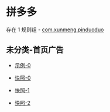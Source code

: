 # 拼多多

存在 1 规则组 - [com.xunmeng.pinduoduo](/src/apps/com.xunmeng.pinduoduo.ts)

## 未分类-首页广告

- [示例-0](https://m.gkd.li/81805625/96568fd2-beeb-4ba4-b407-3e058f763ec4)

- [快照-0](https://i.gkd.li/i/14600288)
- [快照-1](https://i.gkd.li/i/15229234)
- [快照-2](https://i.gkd.li/i/15495275)
